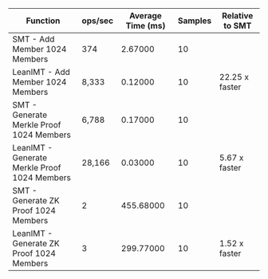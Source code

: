 | Function                                     | ops/sec | Average Time (ms) | Samples | Relative to SMT |
| -------------------------------------------- | ------- | ----------------- | ------- | --------------- |
| SMT - Add Member 1024 Members                | 374     | 2.67000           | 10      |                 |
| LeanIMT - Add Member 1024 Members            | 8,333   | 0.12000           | 10      | 22.25 x faster  |
| SMT - Generate Merkle Proof 1024 Members     | 6,788   | 0.17000           | 10      |                 |
| LeanIMT - Generate Merkle Proof 1024 Members | 28,166  | 0.03000           | 10      | 5.67 x faster   |
| SMT - Generate ZK Proof 1024 Members         | 2       | 455.68000         | 10      |                 |
| LeanIMT - Generate ZK Proof 1024 Members     | 3       | 299.77000         | 10      | 1.52 x faster   |
